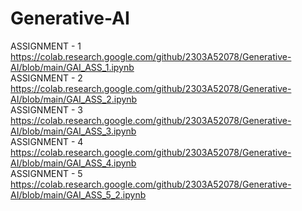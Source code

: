 # Generative-AI  
ASSIGNMENT - 1  
https://colab.research.google.com/github/2303A52078/Generative-AI/blob/main/GAI_ASS_1.ipynb  
ASSIGNMENT - 2  
https://colab.research.google.com/github/2303A52078/Generative-AI/blob/main/GAI_ASS_2.ipynb   
ASSIGNMENT - 3  
https://colab.research.google.com/github/2303A52078/Generative-AI/blob/main/GAI_ASS_3.ipynb  
ASSIGNMENT - 4  
https://colab.research.google.com/github/2303A52078/Generative-AI/blob/main/GAI_ASS_4.ipynb   
ASSIGNMENT - 5  
https://colab.research.google.com/github/2303A52078/Generative-AI/blob/main/GAI_ASS_5_2.ipynb  
